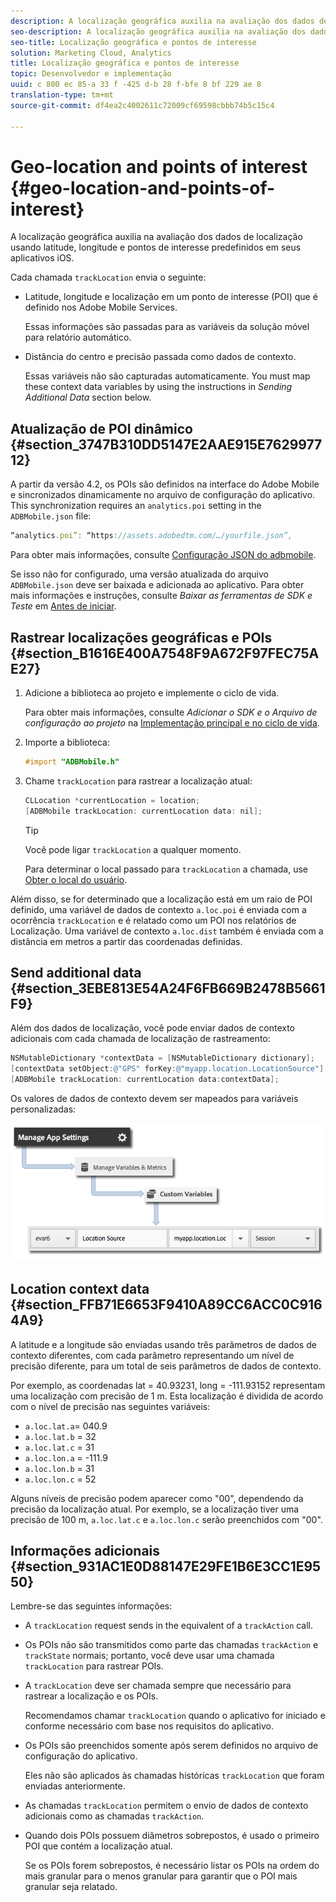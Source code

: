 ```yaml
---
description: A localização geográfica auxilia na avaliação dos dados de localização usando latitude, longitude e pontos de interesse predefinidos em seus aplicativos iOS.
seo-description: A localização geográfica auxilia na avaliação dos dados de localização usando latitude, longitude e pontos de interesse predefinidos em seus aplicativos iOS.
seo-title: Localização geográfica e pontos de interesse
solution: Marketing Cloud, Analytics
title: Localização geográfica e pontos de interesse
topic: Desenvolvedor e implementação
uuid: c 800 ec 85-a 33 f -425 d-b 28 f-bfe 8 bf 229 ae 8
translation-type: tm+mt
source-git-commit: df4ea2c4002611c72009cf69598cbbb74b5c15c4

---
```



# Geo-location and points of interest {#geo-location-and-points-of-interest}

A localização geográfica auxilia na avaliação dos dados de localização usando latitude, longitude e pontos de interesse predefinidos em seus aplicativos iOS.

Cada chamada `trackLocation` envia o seguinte:

* Latitude, longitude e localização em um ponto de interesse (POI) que é definido nos Adobe Mobile Services.

   Essas informações são passadas para as variáveis da solução móvel para relatório automático.

* Distância do centro e precisão passada como dados de contexto.

   Essas variáveis não são capturadas automaticamente. You must map these context data variables by using the instructions in *Sending Additional Data* section below.

## Atualização de POI dinâmico {#section_3747B310DD5147E2AAE915E762997712}

A partir da versão 4.2, os POIs são definidos na interface do Adobe Mobile e sincronizados dinamicamente no arquivo de configuração do aplicativo. This synchronization requires an `analytics.poi` setting in the `ADBMobile.json` file:

```js
“analytics.poi”: “https://assets.adobedtm.com/…/yourfile.json”,
```

Para obter mais informações, consulte [Configuração JSON do adbmobile](/help/ios/configuration/json-config/json-config.md).

Se isso não for configurado, uma versão atualizada do arquivo `ADBMobile.json` deve ser baixada e adicionada ao aplicativo. Para obter mais informações e instruções, consulte *Baixar as ferramentas de SDK e Teste* em [Antes de iniciar](/help/ios/getting-started/requirements.md).

## Rastrear localizações geográficas e POIs {#section_B1616E400A7548F9A672F97FEC75AE27}

1. Adicione a biblioteca ao projeto e implemente o ciclo de vida.

   Para obter mais informações, consulte *Adicionar o SDK e o Arquivo de configuração ao projeto* na [Implementação principal e no ciclo de vida](/help/ios/getting-started/dev-qs.md).
1. Importe a biblioteca:

   ```objective-c
   #import "ADBMobile.h"
   ```

1. Chame `trackLocation` para rastrear a localização atual:

   ```objective-c
   CLLocation *currentLocation = location; 
   [ADBMobile trackLocation: currentLocation data: nil]; 
   ```

   >[!TIP]
   >
   >Você pode ligar `trackLocation` a qualquer momento.

   Para determinar o local passado para `trackLocation` a chamada, use [Obter o local do usuário](https://developer.apple.com/Library/ios/documentation/UserExperience/Conceptual/LocationAwarenessPG/CoreLocation/CoreLocation.html).

Além disso, se for determinado que a localização está em um raio de POI definido, uma variável de dados de contexto `a.loc.poi` é enviada com a ocorrência `trackLocation` e é relatado como um POI nos relatórios de Localização. Uma variável de contexto `a.loc.dist` também é enviada com a distância em metros a partir das coordenadas definidas.

## Send additional data {#section_3EBE813E54A24F6FB669B2478B5661F9}

Além dos dados de localização, você pode enviar dados de contexto adicionais com cada chamada de localização de rastreamento:

```objective-c
NSMutableDictionary *contextData = [NSMutableDictionary dictionary]; 
[contextData setObject:@"GPS" forKey:@"myapp.location.LocationSource"]; 
[ADBMobile trackLocation: currentLocation data:contextData];
```

Os valores de dados de contexto devem ser mapeados para variáveis personalizadas:

![](assets/map-location-context-data.png)

## Location context data {#section_FFB71E6653F9410A89CC6ACC0C9164A9}

A latitude e a longitude são enviadas usando três parâmetros de dados de contexto diferentes, com cada parâmetro representando um nível de precisão diferente, para um total de seis parâmetros de dados de contexto.

Por exemplo, as coordenadas lat = 40.93231, long = -111.93152 representam uma localização com precisão de 1 m. Esta localização é dividida de acordo com o nível de precisão nas seguintes variáveis:

* `a.loc.lat.a`= 040.9
* `a.loc.lat.b` = 32
* `a.loc.lat.c` = 31
* `a.loc.lon.a` = -111.9
* `a.loc.lon.b` = 31
* `a.loc.lon.c` = 52

Alguns níveis de precisão podem aparecer como "00", dependendo da precisão da localização atual. Por exemplo, se a localização tiver uma precisão de 100 m, `a.loc.lat.c` e `a.loc.lon.c` serão preenchidos com "00".

## Informações adicionais {#section_931AC1E0D88147E29FE1B6E3CC1E9550}

Lembre-se das seguintes informações:

* A `trackLocation` request sends in the equivalent of a `trackAction` call.

* Os POIs não são transmitidos como parte das chamadas `trackAction` e `trackState` normais; portanto, você deve usar uma chamada `trackLocation` para rastrear POIs.

* A `trackLocation` deve ser chamada sempre que necessário para rastrear a localização e os POIs.

   Recomendamos chamar `trackLocation` quando o aplicativo for iniciado e conforme necessário com base nos requisitos do aplicativo.

* Os POIs são preenchidos somente após serem definidos no arquivo de configuração do aplicativo.

   Eles não são aplicados às chamadas históricas `trackLocation` que foram enviadas anteriormente.
* As chamadas `trackLocation` permitem o envio de dados de contexto adicionais como as chamadas `trackAction`.

* Quando dois POIs possuem diâmetros sobrepostos, é usado o primeiro POI que contém a localização atual.

   Se os POIs forem sobrepostos, é necessário listar os POIs na ordem do mais granular para o menos granular para garantir que o POI mais granular seja relatado.

